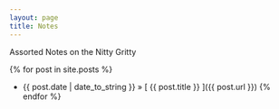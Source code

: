 ```yaml
---
layout: page
title: Notes
---
```


Assorted Notes on the Nitty Gritty

{% for post in site.posts %}
  * {{ post.date | date_to_string }} &raquo; [ {{ post.title }} ]({{ post.url }})
{% endfor %}